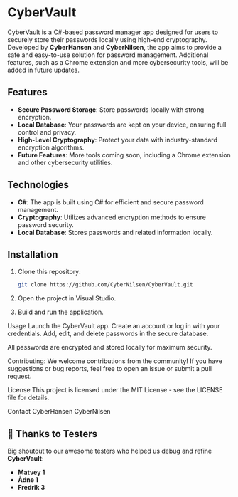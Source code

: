 # CyberVault

CyberVault is a C#-based password manager app designed for users to securely store their passwords locally using high-end cryptography. Developed by **CyberHansen** and **CyberNilsen**, the app aims to provide a safe and easy-to-use solution for password management. Additional features, such as a Chrome extension and more cybersecurity tools, will be added in future updates.

## Features

- **Secure Password Storage**: Store passwords locally with strong encryption.
- **Local Database**: Your passwords are kept on your device, ensuring full control and privacy.
- **High-Level Cryptography**: Protect your data with industry-standard encryption algorithms.
- **Future Features**: More tools coming soon, including a Chrome extension and other cybersecurity utilities.

## Technologies

- **C#**: The app is built using C# for efficient and secure password management.
- **Cryptography**: Utilizes advanced encryption methods to ensure password security.
- **Local Database**: Stores passwords and related information locally.

## Installation

1. Clone this repository:

   ```bash
   git clone https://github.com/CyberNilsen/CyberVault.git
2. Open the project in Visual Studio.

3. Build and run the application.

Usage
Launch the CyberVault app.
Create an account or log in with your credentials.
Add, edit, and delete passwords in the secure database.

All passwords are encrypted and stored locally for maximum security.

Contributing:
We welcome contributions from the community! If you have suggestions or bug reports, feel free to open an issue or submit a pull request.

License
This project is licensed under the MIT License - see the LICENSE file for details.

Contact
CyberHansen
CyberNilsen

## 🙌 Thanks to Testers

Big shoutout to our awesome testers who helped us debug and refine **CyberVault**:

- **Matvey 1**
- **Ådne 1**
- **Fredrik 3**
